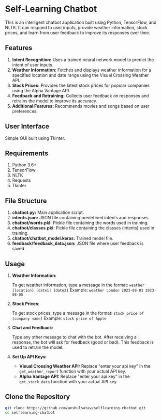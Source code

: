 # Self-Learning Chatbot

This is an intelligent chatbot application built using Python, TensorFlow, and NLTK. It can respond to user inputs, provide weather information, stock prices, and learn from user feedback to improve its responses over time.

## Features
1. **Intent Recognition:** Uses a trained neural network model to predict the intent of user inputs.
2. **Weather Information:** Fetches and displays weather information for a specified location and date range using the Visual Crossing Weather API.
3. **Stock Prices:** Provides the latest stock prices for popular companies using the Alpha Vantage API.
4. **Feedback and Retraining:** Collects user feedback on responses and retrains the model to improve its accuracy.
5. **Additional Features:** Recommends movies and songs based on user preferences.

## User Interface
Simple GUI built using Tkinter.

## Requirements
1. Python 3.6+
2. TensorFlow
3. NLTK
4. Requests
5. Tkinter

## File Structure
1. **chatbot.py:** Main application script.
2. **intents.json:** JSON file containing predefined intents and responses.
3. **chatbot/words.pkl:** Pickle file containing the words used in training.
4. **chatbot/classes.pkl:** Pickle file containing the classes (intents) used in training.
5. **chatbot/chatbot_model.keras:** Trained model file.
6. **feedback/feedback_data.json:** JSON file where user feedback is saved.

## Usage
1. **Weather Information:**

   To get weather information, type a message in the format: `weather [location] [date1] [date2]`
   Example: `weather London 2023-08-01 2023-08-05`

2. **Stock Prices:**

   To get stock prices, type a message in the format: `stock price of [company name]`
   Example: `stock price of Apple`

3. **Chat and Feedback:**

   Type any other message to chat with the bot. After receiving a response, the bot will ask for feedback (good or bad). This feedback is used to retrain the model.

4. **Set Up API Keys:**

   - **Visual Crossing Weather API:** Replace "enter your api key" in the `get_weather_report` function with your actual API key.
   - **Alpha Vantage API:** Replace "enter your api key" in the `get_stock_data` function with your actual API key.

## Clone the Repository
```bash
git clone https://github.com/anshulsatav/selflearning-chatbot.git
cd selflearning-chatbot

